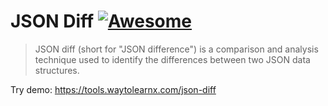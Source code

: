 # JSON Diff [![Awesome](https://cdn.rawgit.com/sindresorhus/awesome/d7305f38d29fed78fa85652e3a63e154dd8e8829/media/badge.svg)](https://github.com/sindresorhus/awesome)

>JSON diff (short for "JSON difference") is a comparison and analysis technique used to identify the differences between two JSON data structures.

Try demo: https://tools.waytolearnx.com/json-diff
